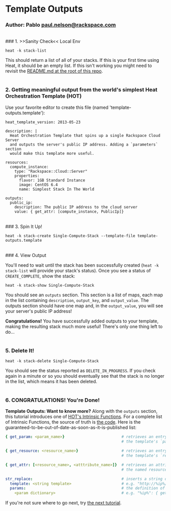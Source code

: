 # Template Outputs
### Author: Pablo <paul.nelson@rackspace.com>
</br>
### 1. >>Sanity Check<< Local Env

```shell
heat -k stack-list
```

This should return a list of all of your stacks. If this is your first time using Heat, it should be an empty list. If this isn't working you might need to revisit the [README.md at the root of this repo](/).
</br>
</br>
### 2. Getting meaningful output from the world's simplest Heat Orchestration Template (HOT)

Use your favorite editor to create this file (named 'template-outputs.template'):

```shell
heat_template_version: 2013-05-23

description: |
  Heat Orchestration Template that spins up a single Rackspace Cloud Server 
  and outputs the server's public IP address. Adding a `parameters` section
  would make this template more useful.

resources:
  compute_instance:
    type: "Rackspace::Cloud::Server"
    properties:
      flavor: 1GB Standard Instance
      image: CentOS 6.4
      name: Simplest Stack In The World

outputs:
  public_ip:
    description: The public IP address to the cloud server
    value: { get_attr: [compute_instance, PublicIp]}
```
</br>
### 3. Spin It Up!

```shell
heat -k stack-create Single-Compute-Stack --template-file template-outputs.template
```

</br>
### 4. View Output

You'll need to wait until the stack has been successfully created (`heat -k stack-list` will provide your stack's status). Once you see a status of `CREATE_COMPLETE`, show the stack:

```shell
heat -k stack-show Single-Compute-Stack
```

You should see an `outputs` section. This section is a list of maps, each map in the list containing `description`, `output_key`, and `output_value`. The outputs section should have one map and, in the `output_value`, you will see your server's public IP address!

__Congratulations!__ You have successfully added outputs to your template, making the resulting stack much more useful! There's only one thing left to do...
</br>
</br>
### 5. Delete It!

```shell
heat -k stack-delete Single-Compute-Stack
```

You should see the status reported as `DELETE_IN_PROGRESS`. If you check again in a minute or so you should eventually see that the stack is no longer in the list, which means it has been deleted.
</br>
</br>
### 6. CONGRATULATIONS! You're Done!

__Template Outputs: Want to know more?__ Along with the `outputs` section, this tutorial introduces one of [HOT's Intrinsic Functions](http://docs.openstack.org/developer/heat/template_guide/hot_spec.html#hot-spec-intrinsic-functions). For a complete list of Intrinsic Functions, the source of truth is [the code](https://github.com/openstack/heat/blob/master/heat/engine/hot.py). Here is the guaranteed-to-be-out-of-date-as-soon-as-it-is-published list:

```yaml
{ get_param: <param_name>}                         # retrieves an entry by name from
                                                   # the template's `parameters` section

{ get_resource: <resource_name>}                   # retrieves an entry by name from
                                                   # the template's `resources` section

{ get_attr: [<resource_name>, <atttribute_name>]}  # retrieves an attribute's value from
                                                   # the named resource

str_replace:                                       # inserts a string defined by `template`
  template: <string template>                      # e.g. "http://%ip%/wordpress"
  params:                                          # the definition of the params in the template
    <param dictionary>                             # e.g. "%ip%": { get_attr: [ lb, PublicIp ] }

```

If you're not sure where to go next, try [the next tutorial](/108.Template-Parameters).
